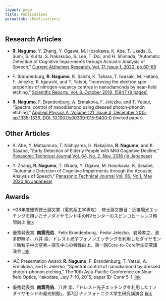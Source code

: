 ```yaml
---
layout: page
title: Publications
permalink: /Publications/
---
```


## Research Articles

* **R. Nagumo**, Y. Zhang, Y. Ogawa, M. Hosokawa, K. Abe, T. Ukeda, S. Sumi, S. Kurita, S. Nakakubo, S. Lee, T. Doi, and H. Shimada, "Automatic Detection of Cognitive Impairments through Acoustic Analysis of Speech," [Current Alzheimer Research, Vol. 17, Issue 1, 2020, pp.60-68](http://www.eurekaselect.com/179301/article)

* F. Brandenburg, **R. Nagumo**, K. Saichi, K. Tahara, T. Iwasaki, M. Hatano, F. Jelezko, R. Igarashi, and T. Yatsui, “Improving the electron spin properties of nitrogen-vacancy centres in nanodiamonds by near-field etching,” [Scientific Reports, Vol. 8, October 2018, 15847 (8 pages)](https://www.nature.com/articles/s41598-018-34158-4)

* **R. Nagumo**, F. Brandenburg, A. Ermakova, F. Jelezko, and T. Yatsui, “Spectral control of nanodiamond using dressed photon-phonon etching,” [Applied Physics A, Volume 121, Issue 4, December 2015, pp.1335-1339, DOI: 10.1007/s00339-015-9400-0](https://link.springer.com/article/10.1007/s00339-015-9400-0) (invited paper)

## Other Articles

* K. Abe, Y. Matsumura, T. Nishiyama, H. Nakajima, **R. Nagumo**, and K. Sasabe, "Early Detection of Elderly People with Mild Cognitive Decline," [Panasonic Technical Journal Vol. 64, No. 2, Nov. 2018 (in Japanese)](https://www.panasonic.com/jp/corporate/technology-design/ptj/v6402-gaiyo.html##section01_10)

* Y. Zhang, **R. Nagumo**, T. Okada, Y. Ogawa, M. Hosokawa, K. Sasabe, "Automatic Detection of Cognitive Impairments through the Acoustic Analysis of Speech," [Panasonic Technical Journal Vol. 66, No.1, May 2020 (in Japanese)](https://www.panasonic.com/jp/corporate/technology-design/ptj/v6601-gaiyo.html#section01_12)

## Awards

* H28年度優秀修士論文賞（電気系工学専攻）. 修士論文題目：近接場光エッチングを用いたナノダイヤモンド中のNVセンターのスピンコヒーレンス時間向上 [link](https://lux.ee.tut.ac.jp/congratulations-5/)

* 優秀発表賞. **南雲亮佑**、Felix Brandenburg、Fedor Jelezko、岩崎孝之、波多野睦子、八井 崇、ドレスト光子フォノンエッチングを利用したダイヤモンド微粒子中の窒素―空孔中心の特性向上、第一回Core-to-Core学生研究講演会 [link](https://lux.ee.tut.ac.jp/congratulations-2/)

* IAC Presentation Award. **R. Nagumo**, F. Brandenburg, T. Yatsui, A. Ermakova, and F. Jelezko, “Spectral control of nanodiamond by dressed photon–phonon etching,” The 10th Asia-Pacific Conference on Near-field Optics, Hakodate, July 7-10, 2015, paper ID: Contr 5-1 [link](https://lux.ee.tut.ac.jp/congratulations/)

* 優秀発表賞. **南雲亮佑**、八井 崇、「ドレスト光子エッチングを利用したナノダイヤモンドの発光制御」、第7回 ナノフォトニクス学生研究講演会 [link](https://lux.ee.tut.ac.jp/%e5%8d%97%e9%9b%b2%e4%ba%ae%e4%bd%91%e5%90%9b%ef%bc%88b4%ef%bc%89%e3%81%8c%e5%84%aa%e7%a7%80%e7%99%ba%e8%a1%a8%e8%b3%9e%e3%82%92%e5%8f%97%e8%b3%9e%e3%81%97%e3%81%be%e3%81%97%e3%81%9f/)

